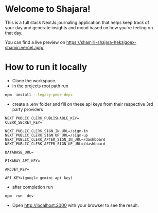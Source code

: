 # Welcome to Shajara!

This is a full stack NextJs journaling application that helps keep track of your day and generate insights and mood based on how you're feeling on that day.

You can find a live preview on https://shamiri-shajara-hekzjgoex-shamiri.vercel.app/


# How to run it locally 

- Clone the workspace.
- in the projects root path run
```bash
npm  install --legacy-peer-deps
```
- create a .env folder and fill on these api keys from their respective 3rd party providers
```
NEXT_PUBLIC_CLERK_PUBLISHABLE_KEY=
CLERK_SECRET_KEY=

NEXT_PUBLIC_CLERK_SIGN_IN_URL=/sign-in
NEXT_PUBLIC_CLERK_SIGN_UP_URL=/sign-up
NEXT_PUBLIC_CLERK_AFTER_SIGN_IN_URL=/dashboard
NEXT_PUBLIC_CLERK_AFTER_SIGN_UP_URL=/dashboard

DATABASE_URL=

PIXABAY_API_KEY=

ARCJET_KEY=

API_KEY=(google gemini api key)
``` 
- after completion run 
 ```bash
npm  run  dev
```
- Open [http://localhost:3000](http://localhost:3000) with your browser to see the result.

